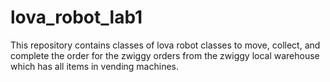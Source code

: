 # lova_robot_lab1

This repository contains classes of lova robot classes to move, collect, and complete the order for the zwiggy orders from the zwiggy local warehouse which has all items in vending machines.
